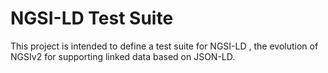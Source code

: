 # NGSI-LD Test Suite

This project is intended to define a test suite for NGSI-LD , the evolution of NGSIv2 for supporting linked data based on JSON-LD.

